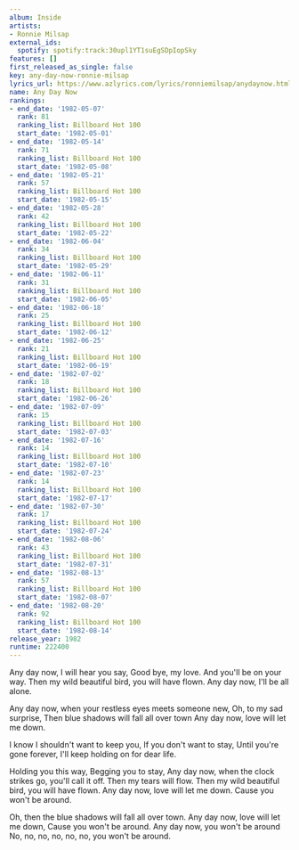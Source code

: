 ```yaml
---
album: Inside
artists:
- Ronnie Milsap
external_ids:
  spotify: spotify:track:30upl1YT1suEgSDpIopSky
features: []
first_released_as_single: false
key: any-day-now-ronnie-milsap
lyrics_url: https://www.azlyrics.com/lyrics/ronniemilsap/anydaynow.html
name: Any Day Now
rankings:
- end_date: '1982-05-07'
  rank: 81
  ranking_list: Billboard Hot 100
  start_date: '1982-05-01'
- end_date: '1982-05-14'
  rank: 71
  ranking_list: Billboard Hot 100
  start_date: '1982-05-08'
- end_date: '1982-05-21'
  rank: 57
  ranking_list: Billboard Hot 100
  start_date: '1982-05-15'
- end_date: '1982-05-28'
  rank: 42
  ranking_list: Billboard Hot 100
  start_date: '1982-05-22'
- end_date: '1982-06-04'
  rank: 34
  ranking_list: Billboard Hot 100
  start_date: '1982-05-29'
- end_date: '1982-06-11'
  rank: 31
  ranking_list: Billboard Hot 100
  start_date: '1982-06-05'
- end_date: '1982-06-18'
  rank: 25
  ranking_list: Billboard Hot 100
  start_date: '1982-06-12'
- end_date: '1982-06-25'
  rank: 21
  ranking_list: Billboard Hot 100
  start_date: '1982-06-19'
- end_date: '1982-07-02'
  rank: 18
  ranking_list: Billboard Hot 100
  start_date: '1982-06-26'
- end_date: '1982-07-09'
  rank: 15
  ranking_list: Billboard Hot 100
  start_date: '1982-07-03'
- end_date: '1982-07-16'
  rank: 14
  ranking_list: Billboard Hot 100
  start_date: '1982-07-10'
- end_date: '1982-07-23'
  rank: 14
  ranking_list: Billboard Hot 100
  start_date: '1982-07-17'
- end_date: '1982-07-30'
  rank: 17
  ranking_list: Billboard Hot 100
  start_date: '1982-07-24'
- end_date: '1982-08-06'
  rank: 43
  ranking_list: Billboard Hot 100
  start_date: '1982-07-31'
- end_date: '1982-08-13'
  rank: 57
  ranking_list: Billboard Hot 100
  start_date: '1982-08-07'
- end_date: '1982-08-20'
  rank: 92
  ranking_list: Billboard Hot 100
  start_date: '1982-08-14'
release_year: 1982
runtime: 222400
---
```

Any day now, I will hear you say,
Good bye, my love. 
And you'll be on your way.
Then my wild beautiful bird, you will have flown.
Any day now, I'll be all alone. 

Any day now, when your restless eyes meets someone new,
Oh, to my sad surprise,
Then blue shadows will fall all over town
Any day now, love will let me down. 

I know I shouldn't want to keep you, 
If you don't want to stay,
Until you're gone forever, 
I'll keep holding on for dear life.

Holding you this way, 
Begging you to stay,
Any day now, when the clock strikes go, you'll call it off.
Then my tears will flow.
Then my wild beautiful bird, you will have flown.
Any day now, love will let me down.
Cause you won't be around.

Oh, then the blue shadows will fall all over town.
Any day now, love will let me down,
Cause you won't be around.
Any day now, you won't be around
No, no, no, no, no, no, you won't be around.
